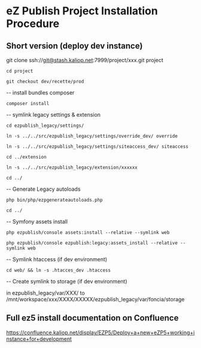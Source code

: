 eZ Publish Project Installation Procedure
==========================================

Short version (deploy dev instance)
----------------------------------


git clone ssh://git@stash.kaliop.net:7999/project/xxx.git project
    
    cd project
    
    git checkout dev/recette/prod
    
-- install bundles composer

    composer install
    
-- symlink legacy settings & extension

    cd ezpublish_legacy/settings/
    
    ln -s ../../src/ezpublish_legacy/settings/override_dev/ override
    
    ln -s ../../src/ezpublish_legacy/settings/siteaccess_dev/ siteaccess 
    
    cd ../extension
    
    ln -s ../../src/ezpublish_legacy/extension/xxxxxx
    
    cd ../
    
-- Generate Legacy autoloads 

    php bin/php/ezpgenerateautoloads.php
    
    cd ../ 
    
-- Symfony assets install

    php ezpublish/console assets:install --relative --symlink web
    
    php ezpublish/console ezpublish:legacy:assets_install --relative --symlink web

-- Symlink htaccess (if dev environment)

    cd web/ && ln -s .htacces_dev .htaccess

-- Create symlink to storage (if dev environment)

in ezpublish_legacy/var/XXX/ to /mnt/workspace/xxx/XXXX/XXXXX/ezpublish_legacy/var/foncia/storage



Full ez5 install documentation on Confluence
--------------------------------------------

https://confluence.kaliop.net/display/EZP5/Deploy+a+new+eZP5+working+instance+for+development
